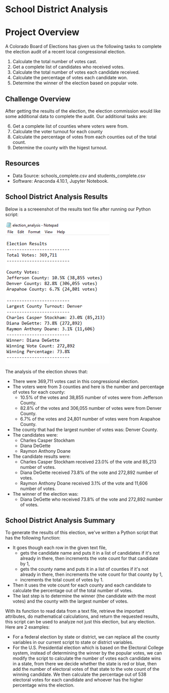 # School District Analysis
# Project Overview
A Colorado Board of Elections has given us the following tasks to complete the election audit of a recent local congressional election.

1. Calculate the total number of votes cast.
2. Get a complete list of candidates who received votes.
3. Calculate the total number of votes each candidate received.
4. Calculate the percentage of votes each candidate won.
5. Determine the winner of the election based on popular vote.

## Challenge Overview
After getting the results of the election, the election commission would like some additional data to complete the audit. Our additional tasks are:

6. Get a complete list of counties where voters were from.
8. Calculate the voter turnout for each county
9. Calculate the percentage of votes from each counties out of the total count.
10. Determine the county with the higest turnout.

## Resources
- Data Source: schools_complete.csv and students_complete.csv
- Software: Anaconda 4.10.1, Jupyter Notebook.

## School District Analysis Results
Below is a screeenshot of the results text file after running our Python script:

![Results Text File](https://github.com/nhipqnguyen/election_analysis/blob/main/analysis/election_analysis_screenshot.png)

The analysis of the election shows that:
- There were 369,711 votes cast in this congressional election.
- The voters were from 3 counties and here is the number and percentage of votes for each county:
  - 10.5% of the votes and 38,855 number of votes were from Jefferson County.
  - 82.8% of the votes and 306,055 number of votes were from Denver County.
  - 6.7% of the votes and 24,801 number of votes were from Arapahoe County.
- The county that had the largest number of votes was: Denver County.
- The candidates were:
  - Charles Casper Stockham
  - Diana DeGette
  - Raymon Anthony Doane
- The candidate results were:
  - Charles Casper Stockham received 23.0% of the vote and 85,213 number of votes.
  - Diana DeGette received 73.8% of the vote and 272,892 number of votes.
  - Raymon Anthony Doane received 3.1% of the vote and 11,606 number of votes.
- The winner of the election was:
  - Diana DeGette who received 73.8% of the vote and 272,892 number of votes.

## School District Analysis Summary
To generate the results of this election, we've written a Python script that has the following function: 
- It goes though each row in the given text file,
  - gets the candidate name and puts it in a list of candidates if it's not already in there, then increments the vote count for that candidate by 1,
  - gets the county name and puts it in a list of counties if it's not already in there, then increments the vote count for that county by 1,
  - increments the total count of votes by 1.
- Then it uses the vote count for each county and each candidate to calculate the percentage out of the total number of votes.
- The last step is to determine the winner (the candidate with the most votes) and the county with the largest number of votes.

With its function to read data from a text file, retrieve the important attributes, do mathematical calculations, and return the requested results, this script can be used to analyze not just this election, but any election. Here are 2 examples:
 - For a federal election by state or district, we can replace all the county variables in our current script to state or district variables.
 - For the U.S. Presidential election which is based on the Electoral College system, instead of determining the winner by the popular votes, we can modify the script to calculate the number of votes each candidate wins in a state, from there we decide whether the state is red or blue, then add the number of electoral votes of that state to the vote count of the winning candidate. We then calculate the percentage out of 538 electoral votes for each candidate and whoever has the higher percentage wins the election.

